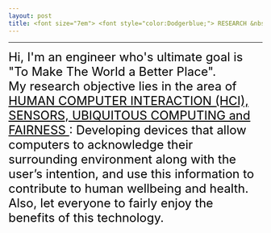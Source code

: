 ```yaml
---
layout: post
title: <font size="7em"> <font style="color:Dodgerblue;"> RESEARCH &nbsp;INTEREST </font></font>
---
```

---
<font size="5em" style="color:black;">Hi, I'm an engineer who's ultimate goal is "To Make The World a Better Place". <br>
My research objective lies in the area of <font size="5em" style="color:black;"><u>HUMAN COMPUTER INTERACTION (HCI), SENSORS, UBIQUITOUS COMPUTING and FAIRNESS </u></font>: Developing devices that allow computers to acknowledge their surrounding environment along with the user’s intention, and use this information to contribute to human wellbeing and health. Also, let everyone to fairly enjoy the benefits of this technology. </font>
<br>
